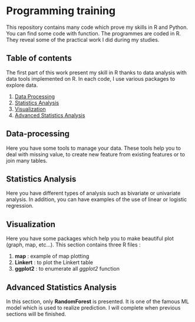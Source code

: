 # Programming training

This repository contains many code which prove my skills in R and Python. You can find some code with function. 
The programmes are coded in R. They reveal some of the practical work I did during my studies. 

## Table of contents
The first part of this work present my skill in R thanks to data analysis with data tools implemented on R. In each code, I use various packages to explore data. 
1. [Data Processing](##data-processing)
2. [Statistics Analysis](#statistics-analysis)
3. [Visualization](#visualization)
4. [Advanced Statistics Analysis](#advanced-statistics-analysis)

## Data-processing

Here you have some tools to manage your data. These tools help you to deal with missing value, to create new feature from existing features or to join many tables. 

## Statistics Analysis

Here you have different types of analysis such as bivariate or univariate analysis. In addition, you can have examples of the use of linear or logistic regression. 

## Visualization

Here you have some packages which help you to make beautiful plot (graph, map, etc...). This section contains three R files :
1. **map** : example of map plotting
2. **Linkert** : to plot the Linkert table
3. **ggplot2** : to enumerate all *ggplot2* function

## Advanced Statistics Analysis

In this section, only **RandomForest** is presented. It is one of the famous ML model which is used to realize prediction. I will complete when previous sections will be finished. 